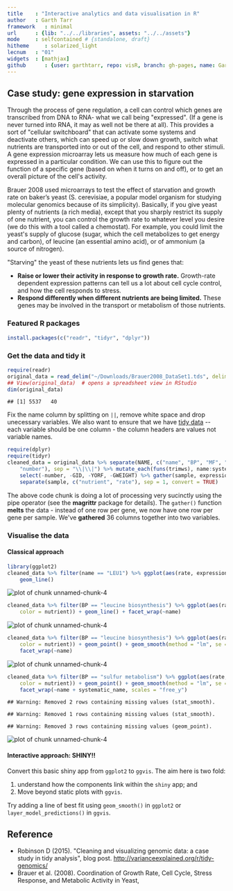 ```yaml
---
title    : "Interactive analytics and data visualisation in R"
author   : Garth Tarr
framework   : minimal
url      : {lib: "../../libraries", assets: "../../assets"}
mode     : selfcontained # {standalone, draft}
hitheme     : solarized_light
lecnum   : "01"
widgets  : [mathjax]
github      : {user: garthtarr, repo: visR, branch: gh-pages, name: Garth Tarr}
---
```




## Case study: gene expression in starvation

Through the process of gene regulation, a cell can control which genes are transcribed from DNA to RNA- what we call being "expressed". (If a gene is never turned into RNA, it may as well not be there at all). This provides a sort of "cellular switchboard" that can activate some systems and deactivate others, which can speed up or slow down growth, switch what nutrients are transported into or out of the cell, and respond to other stimuli. A gene expression microarray lets us measure how much of each gene is expressed in a particular condition. We can use this to figure out the function of a specific gene (based on when it turns on and off), or to get an overall picture of the cell's activity.

Brauer 2008 used microarrays to test the effect of starvation and growth rate on baker’s yeast (S. cerevisiae, a popular model organism for studying molecular genomics because of its simplicity). Basically, if you give yeast plenty of nutrients (a rich media), except that you sharply restrict its supply of one nutrient, you can control the growth rate to whatever level you desire (we do this with a tool called a chemostat). For example, you could limit the yeast's supply of glucose (sugar, which the cell metabolizes to get energy and carbon), of leucine (an essential amino acid), or of ammonium (a source of nitrogen).

"Starving" the yeast of these nutrients lets us find genes that:

- **Raise or lower their activity in response to growth rate.** Growth-rate dependent expression patterns can tell us a lot about cell cycle control, and how the cell responds to stress.
- **Respond differently when different nutrients are being limited.** These genes may be involved in the transport or metabolism of those nutrients.

### Featured R packages


```r
install.packages(c("readr", "tidyr", "dplyr"))
```

### Get the data and tidy it


```r
require(readr)
original_data = read_delim("~/Downloads/Brauer2008_DataSet1.tds", delim = "\t")
## View(original_data)  # opens a spreadsheet view in RStudio
dim(original_data)
```

```
## [1] 5537   40
```

Fix the name column by splitting on `||`, remove white space and drop unecessary variables.  We also want to ensure that we have [tidy data](http://vita.had.co.nz/papers/tidy-data.pdf) -- each variable should be one column - the column headers are values not variable names.


```r
require(dplyr)
require(tidyr)
cleaned_data = original_data %>% separate(NAME, c("name", "BP", "MF", "systematic_name", 
    "number"), sep = "\\|\\|") %>% mutate_each(funs(trimws), name:systematic_name) %>% 
    select(-number, -GID, -YORF, -GWEIGHT) %>% gather(sample, expression, G0.05:U0.3) %>% 
    separate(sample, c("nutrient", "rate"), sep = 1, convert = TRUE)
```

The above code chunk is doing a lot of processing very sucinctly using the pipe operator (see the **magrittr** package for details).  The `gather()` function **melts** the data - instead of one row per gene, we now have one row per gene per sample.  We've **gathered** 36 columns together into two variables.

### Visualise the data

#### Classical approach


```r
library(ggplot2)
cleaned_data %>% filter(name == "LEU1") %>% ggplot(aes(rate, expression, color = nutrient)) + 
    geom_line()
```

![plot of chunk unnamed-chunk-4](assets/fig/unnamed-chunk-4-1.png) 

```r
cleaned_data %>% filter(BP == "leucine biosynthesis") %>% ggplot(aes(rate, expression, 
    color = nutrient)) + geom_line() + facet_wrap(~name)
```

![plot of chunk unnamed-chunk-4](assets/fig/unnamed-chunk-4-2.png) 

```r
cleaned_data %>% filter(BP == "leucine biosynthesis") %>% ggplot(aes(rate, expression, 
    color = nutrient)) + geom_point() + geom_smooth(method = "lm", se = FALSE) + 
    facet_wrap(~name)
```

![plot of chunk unnamed-chunk-4](assets/fig/unnamed-chunk-4-3.png) 

```r
cleaned_data %>% filter(BP == "sulfur metabolism") %>% ggplot(aes(rate, expression, 
    color = nutrient)) + geom_point() + geom_smooth(method = "lm", se = FALSE) + 
    facet_wrap(~name + systematic_name, scales = "free_y")
```

```
## Warning: Removed 2 rows containing missing values (stat_smooth).
```

```
## Warning: Removed 1 rows containing missing values (stat_smooth).
```

```
## Warning: Removed 3 rows containing missing values (geom_point).
```

![plot of chunk unnamed-chunk-4](assets/fig/unnamed-chunk-4-4.png) 


#### Interactive approach: SHINY!!

Convert this basic shiny app from `ggplot2` to `ggvis`.  The aim here is two fold: 
1. understand how the components link within the `shiny` app; and 
2. Move beyond static plots with `ggvis`.

Try adding a line of best fit using `geom_smooth()` in `ggplot2` or `layer_model_predictions()` in `ggvis`.

## Reference

- Robinson D (2015). "Cleaning and visualizing genomic data: a case study in tidy analysis", blog post. http://varianceexplained.org/r/tidy-genomics/
- Brauer et al. (2008). Coordination of Growth Rate, Cell Cycle, Stress Response, and Metabolic Activity in Yeast,
